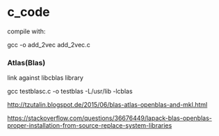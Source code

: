 # c_code

compile with:

gcc -o add_2vec add_2vec.c

### Atlas(Blas)

link against libcblas library

gcc testblasc.c -o testblas -L/usr/lib -lcblas


http://tzutalin.blogspot.de/2015/06/blas-atlas-openblas-and-mkl.html

https://stackoverflow.com/questions/36676449/lapack-blas-openblas-proper-installation-from-source-replace-system-libraries
